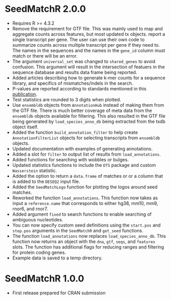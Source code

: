 # SeedMatchR 2.0.0

* Requires R >= 4.3.2
* Remove the requirement for GTF file. This was mainly used to map and aggregate counts across features, but most updated tx objects. report a single transcript per gene. The user can use their own code to summarize counts across multiple transcript per gene if they need to. The names in the sequences and the names in the `gene_id` column must match or there will be an error. 
* The argument `universal_set` was changed to `shared_genes` to avoid confusion. This argument will result in the intersection of featuers in the sequence database and results data frame being reported. 
* Added articles describing how to generate k-mer counts for a sequence library, and specifics of mismatches/indels in the search.
* P-values are reported according to standards mentioned in this [publication](https://www.ncbi.nlm.nih.gov/pmc/articles/PMC8005799).
* Test statistics are rounded to 3 digits when plotted.
* Use `ensembldb` objects from `AnnotationHub` instead of making them from the GTF file. There is much better coverage of meta data from the `ensembldb` objects available for filtering. This also resulted in the GTF file being generated by `load_species_anno_db` being extracted from the txdb object itself.
* Added the function `build_annotation_filter` to help create `AnnotationFilterList` objects for selecting transcripts from `ensembldb` objects. 
* Updated documentation with examples of generating annotations. 
* Added a slot for `filter` to output list of results from `load_annotations`.
* Added functions for searching with wobbles or bulges. 
* Updated statistics functions to include the `DTS` package and custom `Wasserstein` statistic. 
* Added the option to return a `data.frame` of matches or or a column that is added to the `DESEQ2` input file.
* Added the `SeedMatchLogo` function for plotting the logos around seed matches.
* Reworked the function `load_annotations`. This function now takes as input a `reference.name` that corresponds to either hg38, mm10, mm9, rnor6, and rnor7. 
* Added argument `fixed` to search functions to enable searching of ambiguous  nucleotides. 
* You can now specify custom seed definitions using the `start.pos` and `stop.pos` arguments in the `SeedMatchR` and `get_seed` functions.
* The function `load_annotations` now replaces `load_species_anno_db`. This function now returns an object with the `dna`, `gtf`, `seqs`, and `features` slots. The function has additional flags for reducing ranges and filtering for protein coding genes.
* Example data is saved to a temp directory. 

# SeedMatchR 1.0.0

* First release prepared for CRAN submission
